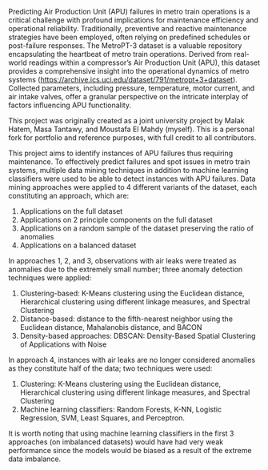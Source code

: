 Predicting Air Production Unit (APU) failures in metro train operations is a critical challenge with profound implications for maintenance efficiency and operational reliability. Traditionally, preventive and reactive maintenance strategies have been employed, often relying on predefined schedules or post-failure responses. The MetroPT-3 dataset is a valuable repository encapsulating the heartbeat of metro train operations. Derived from real-world readings within a compressor’s Air Production Unit (APU), this dataset provides a comprehensive insight into the operational dynamics of metro systems (https://archive.ics.uci.edu/dataset/791/metropt+3+dataset). Collected parameters, including pressure, temperature, motor current, and air intake valves, offer a granular perspective on the intricate interplay of factors influencing APU functionality.

 This project was originally created as a joint university project by Malak Hatem, Masa Tantawy, and Moustafa El Mahdy (myself). This is a personal fork for portfolio and reference purposes, with full credit to all contributors.

This project aims to identify instances of APU failures thus requiring maintenance. To effectively predict failures and spot issues in metro train systems, multiple data mining techniques in addition to machine learning classifiers were used to be able to detect instances with APU failures. Data mining approaches were applied to 4 different variants of the dataset, each constituting an approach, which are:
1. Applications on the full dataset
2. Applications on 2 principle components on the full dataset
3. Applications on a random sample of the dataset preserving the ratio of anomalies
4. Applications on a balanced dataset

In approaches 1, 2, and 3, observations with air leaks were treated as anomalies due to the extremely small number; three anomaly detection techniques were applied:
1. Clustering-based: K-Means clustering using the Euclidean distance, Hierarchical clustering using different linkage measures, and Spectral Clustering
2. Distance-based: distance to the fifth-nearest neighbor using the Euclidean distance, Mahalanobis distance, and BACON
3. Density-based approaches: DBSCAN: Density-Based Spatial Clustering of Applications with Noise
   
In approach 4, instances with air leaks are no longer considered anomalies as they constitute half of the data; two techniques were used:
1. Clustering: K-Means clustering using the Euclidean distance, Hierarchical clustering using different linkage measures, and Spectral Clustering
2. Machine learning classifiers: Random Forests, K-NN, Logistic Regression, SVM, Least Squares, and Perceptron.

It is worth noting that using machine learning classifiers in the first 3 approaches (on imbalanced datasets) would have had very weak performance since the models would be biased as a result of the extreme data imbalance.
